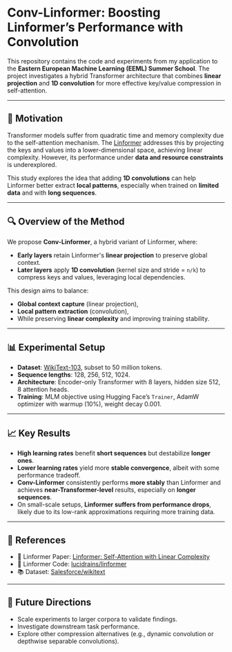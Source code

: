 # Conv-Linformer: Boosting Linformer’s Performance with Convolution

This repository contains the code and experiments from my application to the **Eastern European Machine Learning (EEML) Summer School**. The project investigates a hybrid Transformer architecture that combines **linear projection** and **1D convolution** for more effective key/value compression in self-attention.

---

## 🧠 Motivation

Transformer models suffer from quadratic time and memory complexity due to the self-attention mechanism. The [Linformer](https://arxiv.org/abs/2006.04768) addresses this by projecting the keys and values into a lower-dimensional space, achieving linear complexity. However, its performance under **data and resource constraints** is underexplored.

This study explores the idea that adding **1D convolutions** can help Linformer better extract **local patterns**, especially when trained on **limited data** and with **long sequences**.

---

## 🔍 Overview of the Method

We propose **Conv-Linformer**, a hybrid variant of Linformer, where:

- **Early layers** retain Linformer's **linear projection** to preserve global context.
- **Later layers** apply **1D convolution** (kernel size and stride = `n/k`) to compress keys and values, leveraging local dependencies.

This design aims to balance:
- **Global context capture** (linear projection),
- **Local pattern extraction** (convolution),
- While preserving **linear complexity** and improving training stability.

---

## 📊 Experimental Setup

- **Dataset**: [WikiText-103](https://huggingface.co/datasets/Salesforce/wikitext), subset to 50 million tokens.
- **Sequence lengths**: 128, 256, 512, 1024.
- **Architecture**: Encoder-only Transformer with 8 layers, hidden size 512, 8 attention heads.
- **Training**: MLM objective using Hugging Face’s `Trainer`, AdamW optimizer with warmup (10%), weight decay 0.001.

---

## 📈 Key Results

- **High learning rates** benefit **short sequences** but destabilize **longer ones**.
- **Lower learning rates** yield more **stable convergence**, albeit with some performance tradeoff.
- **Conv-Linformer** consistently performs **more stably** than Linformer and achieves **near-Transformer-level** results, especially on **longer sequences**.
- On small-scale setups, **Linformer suffers from performance drops**, likely due to its low-rank approximations requiring more training data.

---

## 🔗 References

- 📄 Linformer Paper: [Linformer: Self-Attention with Linear Complexity](https://arxiv.org/abs/2006.04768)  
- 🔗 Linformer Code: [lucidrains/linformer](https://github.com/lucidrains/linformer)  
- 📚 Dataset: [Salesforce/wikitext](https://huggingface.co/datasets/Salesforce/wikitext)

---

## 🚀 Future Directions

- Scale experiments to larger corpora to validate findings.
- Investigate downstream task performance.
- Explore other compression alternatives (e.g., dynamic convolution or depthwise separable convolutions).

